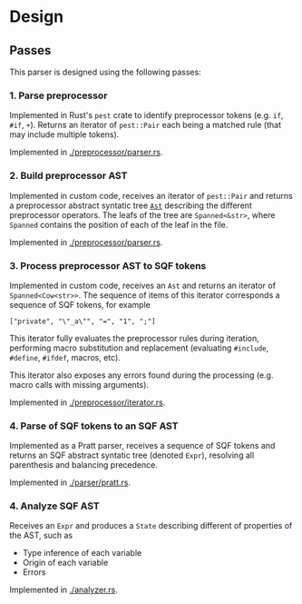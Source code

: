 # Design

## Passes

This parser is designed using the following passes:

### 1. Parse preprocessor

Implemented in Rust's `pest` crate to identify preprocessor tokens (e.g. `if`, `#if`, `+`).
Returns an iterator of `pest::Pair` each being a matched rule (that may include multiple tokens).

Implemented in [./preprocessor/parser.rs](./preprocessor/parser.rs).

### 2. Build preprocessor AST

Implemented in custom code, receives an iterator of `pest::Pair` and
returns a preprocessor abstract syntatic tree [`Ast`](./preprocessor/ast.rs)
describing the different preprocessor operators. The leafs of the tree are `Spanned<&str>`, where
`Spanned` contains the position of each of the leaf in the file.

Implemented in [./preprocessor/parser.rs](./preprocessor/parser.rs).

### 3. Process preprocessor AST to SQF tokens

Implemented in custom code, receives an `Ast` and returns an iterator of `Spanned<Cow<str>>`.
The sequence of items of this iterator corresponds a sequence of SQF tokens, for example

`["private", "\"_a\"", "=", "1", ";"]`

This iterator fully evaluates the preprocessor rules during iteration, performing macro substitution
and replacement (evaluating `#include`, `#define`, `#ifdef`, macros, etc).

This iterator also exposes any errors found during the processing
(e.g. macro calls with missing arguments).

Implemented in [./preprocessor/iterator.rs](./preprocessor/iterator.rs).

### 4. Parse of SQF tokens to an SQF AST

Implemented as a Pratt parser, receives a sequence of SQF tokens
and returns an SQF abstract syntatic tree (denoted `Expr`),
resolving all parenthesis and balancing precedence.

Implemented in [./parser/pratt.rs](./parser/pratt.rs).

### 4. Analyze SQF AST

Receives an `Expr` and produces a `State` describing different of properties of the AST, such as

* Type inference of each variable
* Origin of each variable
* Errors

Implemented in [./analyzer.rs](./analyzer.rs).
